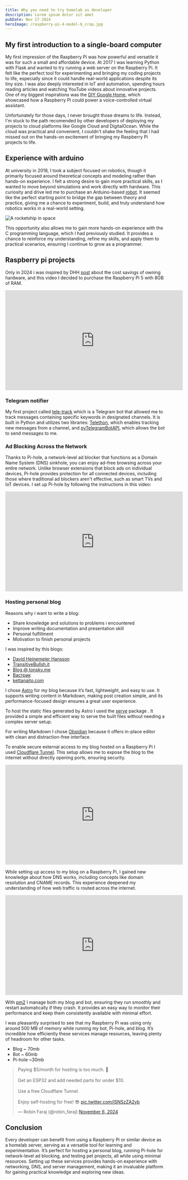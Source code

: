 ```yaml
---
title: Why you need to try homelab as developer
description: Lorem ipsum dolor sit amet
pubDate: Nov 17 2024
heroImage: /raspberry-pi-4-model-b_crop.jpg
---
```


## My first introduction to a single-board computer

My first impression of the Raspberry Pi was how powerful and versatile it was for such a small and affordable device. At 2017 I was learning Python with Flask and wanted to try running a web server on the Raspberry Pi. It felt like the perfect tool for experimenting and bringing my coding projects to life, especially since it could handle real-world applications despite its tiny size. I was also deeply interested in IoT and automation, spending hours reading articles and watching YouTube videos about innovative projects. One of my biggest inspirations was the  [DIY Google Home](https://techcrunch.com/2017/05/04/this-diy-google-home-uses-raspberry-pi-and-cardboard-to-make-the-magic-happen/), which showcased how a Raspberry Pi could power a voice-controlled virtual assistant.

Unfortunately for those days, I never brought those dreams to life. Instead, I'm stuck to the path recomended by other developers of deploying my projects to cloud platforms like Google Cloud and DigitalOcean. While the cloud was practical and convenient, I couldn't shake the feeling that I had missed out on the hands-on excitement of bringing my Raspberry Pi projects to life.

## Experience with arduino

At university in 2018, I took a subject focused on robotics, though it primarily focused around theoretical concepts and modeling rather than hands-on experience. I felt a strong desire to gain more practical skills, as I wanted to move beyond simulations and work directly with hardware. This curiosity and drive led me to purchase an Arduino-based [robot](https://www.amazon.com/KEYESTUDIO-Infrared-Ultrasonic-Obstacle-Avoidance/dp/B07X4W7SZ5). It seemed like the perfect starting point to bridge the gap between theory and practice, giving me a chance to experiment, build, and truly understand how robotics works in a real-world setting.

![A rocketship in space](../../assets/P81125-222640.jpg)

This opportunity also allows me to gain more hands-on experience with the C programming language, which I had previously studied. It provides a chance to reinforce my understanding, refine my skills, and apply them to practical scenarios, ensuring I continue to grow as a programmer.

## Raspberry pi projects

Only in 2024 i was inspired by DHH [post](https://world.hey.com/dhh/we-have-left-the-cloud-251760fb) about the cost savings of owning hardware, and this video I decided to purchase the Raspberry Pi 5 with 8GB of RAM.

<iframe width="560" height="315" src="https://www.youtube.com/embed/Vp4glSVPT8o?si=V24E1B34ZCaav-Ph" title="YouTube video player" frameborder="0" allow="accelerometer; autoplay; clipboard-write; encrypted-media; gyroscope; picture-in-picture; web-share" referrerpolicy="strict-origin-when-cross-origin" allowfullscreen></iframe>

### Telegram notifier

My first project called [tele-track](https://github.com/andriyor/tele-track) which is  a Telegram bot that allowed me to track messages containing specific keywords in designated channels. It is built in Python and utilizes two libraries: [Telethon](https://github.com/LonamiWebs/Telethon), which enables tracking new messages from a channel, and [pyTelegramBotAPI](https://github.com/eternnoir/pyTelegramBotAPI), which allows the bot to send messages to me.

### Ad Blocking Across the Network

Thanks to Pi-hole, a network-level ad blocker that functions as a Domain Name System (DNS) sinkhole, you can enjoy ad-free browsing across your entire network. Unlike browser extensions that block ads on individual devices, Pi-hole provides protection for all connected devices, including those where traditional ad blockers aren't effective, such as smart TVs and IoT devices.
I set up Pi-hole by following the instructions in this video: 

<iframe width="560" height="315" src="https://www.youtube.com/embed/roYduABVjo8?si=FBRob0KaiyjeKFZ2" title="YouTube video player" frameborder="0" allow="accelerometer; autoplay; clipboard-write; encrypted-media; gyroscope; picture-in-picture; web-share" referrerpolicy="strict-origin-when-cross-origin" allowfullscreen></iframe>

### Hosting personal blog

Reasons why i want to write a blog:

- Share knowledge and solutions to problems i encountered
- Improve writing documentation and presentation skill
- Personal fulfillment
- Motivation to finish personal projects

I was inspired by this blogs:

- [David Heinemeier Hansson](https://world.hey.com/dhh)
- [TransitiveBullsh.it](https://transitivebullsh.it/)
- [Blog @ tonsky.me](https://tonsky.me/)
- [Вастрик](https://vas3k.blog/)
- [kettanaito.com](https://kettanaito.com/)

I chose [Astro](https://github.com/withastro/astro) for my blog because it’s fast, lightweight, and easy to use. It supports writing content in Markdown, making post creation simple, and its performance-focused design ensures a great user experience.

To host the static files generated by Astro I used the [serve](https://github.com/vercel/serve) package . It provided a simple and efficient way to serve the built files without needing a complex server setup.

For writing Markdown I chose [Obsidian](https://obsidian.md/) because it offers in-place editor with clean and distraction-free interface.

 To enable secure external access to my blog hosted on a Raspberry Pi I used [Cloudflare Tunnel](https://www.cloudflare.com/products/tunnel/). This setup allows me to expose the blog to the internet without directly opening ports, ensuring security.
 
<iframe width="560" height="315" src="https://www.youtube.com/embed/ey4u7OUAF3c?si=XmVDPRo10whwbHl4" title="YouTube video player" frameborder="0" allow="accelerometer; autoplay; clipboard-write; encrypted-media; gyroscope; picture-in-picture; web-share" referrerpolicy="strict-origin-when-cross-origin" allowfullscreen></iframe>

While setting up access to my blog on a Raspberry Pi, I gained new knowledge about how DNS works, including concepts like domain resolution and CNAME records.  This experience deepened my understanding of how web traffic is routed across the internet.

<iframe width="560" height="315" src="https://www.youtube.com/embed/NiQTs9DbtW4?si=LdIEaHcbpljyRGR-" title="YouTube video player" frameborder="0" allow="accelerometer; autoplay; clipboard-write; encrypted-media; gyroscope; picture-in-picture; web-share" referrerpolicy="strict-origin-when-cross-origin" allowfullscreen></iframe>

With [pm2](https://github.com/Unitech/pm2) I manage both my blog and bot, ensuring they run smoothly and restart automatically if they crash. It provides an easy way to monitor their performance and keep them consistently available with minimal effort.

I was pleasantly surprised to see that my Raspberry Pi was using only around 500 MB of memory while running my bot, Pi-hole, and blog. It’s incredible how efficiently these services manage resources, leaving plenty of headroom for other tasks.

- Blog ~ 70mb
- Bot ~ 60mb
- Pi-hole ~30mb

<blockquote class="twitter-tweet"><p lang="en" dir="ltr">Paying $5/month for hosting is too much. 💩<br><br>Get an ESP32 and add needed parts for under $10.<br><br>Use a free Cloudflare Tunnel.<br><br>Enjoy self-hosting for free! 😎 <a href="https://t.co/lSNSzZA2yb">pic.twitter.com/lSNSzZA2yb</a></p>&mdash; Robin Faraj (@robin_faraj) <a href="https://twitter.com/robin_faraj/status/1854221407137284583?ref_src=twsrc%5Etfw">November 6, 2024</a></blockquote> <script async src="https://platform.twitter.com/widgets.js" charset="utf-8"></script>

## Conclusion

Every developer can benefit from using a Raspberry Pi or similar device as a homelab server, serving as a versatile tool for learning and experimentation. It’s perfect for hosting a personal blog, running Pi-hole for network-level ad blocking, and testing pet projects, all while using minimal resources. Setting up these services provides hands-on experience with networking, DNS, and server management, making it an invaluable platform for gaining practical knowledge and exploring new ideas.





